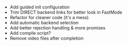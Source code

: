  - Add guided init configuration
 - Trim DIRECT backend links for better look in FastMode
 - Refactor for cleaner code (it's a mess)
 - Add automatic backend selection
 - Add better rejection handling & more promises
 - Add compile script?
 - Remove video files after completion